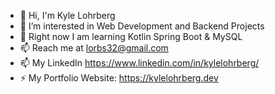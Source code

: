 - 👋 Hi, I'm Kyle Lohrberg
- 🔭 I’m interested in Web Development and Backend Projects
- 🌱 Right now I am learning Kotlin Spring Boot & MySQL
- 📫 Reach me at lorbs32@gmail.com
- 📫 My LinkedIn https://www.linkedin.com/in/kylelohrberg/
- ⚡ My Portfolio Website: https://kylelohrberg.dev

